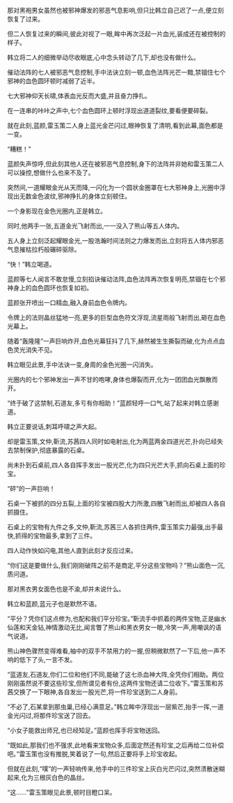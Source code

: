 
那对黑袍男女虽然也被邪神爆发的邪恶气息影响,但只比韩立自己迟了一点,便立刻恢复了过来。

但二人恢复过来的瞬间,彼此对视了一眼,眸中再次泛起一片血光,装成还在被控制的样子。

韩立将二人的细微举动尽收眼底,心中念头转动了几下,却也没有做什么。

催动法阵的七人被邪恶气息控制,手中法诀立刻一顿,血色法阵光芒一黯,禁锢住七个邪神的血色圆环顿时减弱了近半。

七大邪神仰天长啸,体表血光反而大盛,并且奋力挣扎。

在一连串的咔咔之声中,七个血色圆环上顿时浮现出道道裂纹,要看便要碎裂。

就在此刻,蓝颜,雷玉策二人身上蓝光金芒闪过,眼神恢复了清明,看到此幕,面色都是一变。

“糟糕！”

蓝颜失声惊呼,但此刻其他人还在被邪恶气息控制,身下的法阵并非她和雷玉策二人可以操控,想做什么也来不及了。

突然间,一道耀眼金光从天而降,一闪化为一个圆状金圈罩在七大邪神身上,光圈中浮现出无数金色波纹,邪神挣扎的身体立刻顿住。

一个身影现在金色光圈内,正是韩立。

同时,他两手一张,五道金光飞射而出,一一没入了熊山等五人体内。

五人身上立刻泛起耀眼金光,一股浩瀚时间法则之力爆发而出,立刻将五人体内邪恶气息摧枯拉朽般碾碎驱除。

“快！”韩立喝道。

蓝颜等七人闻言不敢怠慢,立刻掐诀催动法阵,血色法阵再次恢复明亮,禁锢在七个邪神身上的血色圆环也恢复如初。

蓝颜张开喷出一口精血,融入身前血色令牌内。

令牌上的法则晶丝猛地一亮,更多的巨型血色符文浮现,流星雨般飞射而出,砸在血色光幕上。

随着“轰隆隆”一声巨响炸开,血色光幕狂抖了几下,赫然被生生撕裂而破,化为点点血色灵光消失不见。

韩立眼见此景,手中法诀一变,身周的金色光圈一闪消失。

光圈内的七个邪神发出一声不甘的咆哮,身体也爆裂而开,化为一团团血光飘散而开。

“终于破了这禁制,石道友,多亏有你相助！”蓝颜轻呼一口气,站了起来对韩立感谢道。

韩立正要说话,刺耳呼啸之声大起。

却是雷玉策,文仲,靳流,苏茜四人同时如电射出,化为两蓝两金四道光芒,扑向已经失去禁制保护,彻底暴露的石桌。

尚未扑到石桌前,四人各自挥手发出一股光芒,化为四只光芒大手,抓向石桌上面的珍宝。

“砰”的一声巨响！

石桌一下被抓的四分五裂,上面的珍宝被四股大力所激,四散飞射而出,却被四人各自抓摄住。

石桌上的宝物有九件之多,文仲,靳流,苏茜三人各抓住两件,雷玉策实力最强,出手最快,抓得的宝物最多,拿到了三件。

四人动作快如闪电,其他人直到此刻才反应过来。

“你们这是要做什么,我们刚刚破阵之前不是商定,平分这些宝物吗？”熊山面色一沉,质问道。

那对黑衣男女面色也是不渝,却并未说什么。

韩立和蓝颜,蓝元子也是默然不语。

“平分？凭你们这点修为,也配和我们平分珍宝。”靳流手中抓着的两件宝物,正是幽水仙莲和天金钻,神情激动无比,闻言瞥了熊山和黑衣男女一眼,冷笑一声,用嘲讽的语气说道。

熊山神色骤然变得难看,袖中的双手不禁用力的一握,但稍微默然了一下后,他一声不响的低下了头,一言不发。

“蓝道友,石道友,你们二位和他们不同,能破了这七杀血神大阵,全凭你们相助。两位刚刚虽然说不要这些珍宝,但所谓见者有份,这两件宝物还请二位收下。”雷玉策和苏茜交换了一下眼神,各自发出一股光芒,将一件珍宝送到二人身前。

“不必了,石某拿到那虫巢,已经心满意足。”韩立眸中浮现出一层紫芒,抬手一挥,一道金光闪过,将那件珍宝送了回去。

“小女子能救出师兄,也已经知足。”蓝颜也挥手将宝物送回。

“既如此,那我们也不强求,此地看来宝物众多,后面定然还有珍宝,之后再给二位补偿吧。”雷玉策也没有推脱,笑着说了一句,然后正要将手上珍宝收起。

但就在此刻,“噗”的一声轻响传来,他手中的三件珍宝上灰白光芒闪过,突然溃散迷糊起来,化为三根灰白色的晶丝。

“这……”雷玉策眼见此景,顿时目瞪口呆。